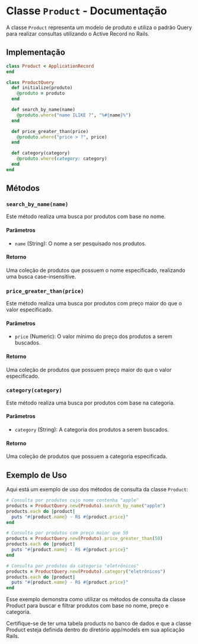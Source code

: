 # Classe `Product` - Documentação

A classe `Product` representa um modelo de produto e utiliza o padrão Query para realizar consultas utilizando o Active Record no Rails.

## Implementação

```ruby
class Product < ApplicationRecord
end

class ProductQuery
  def initialize(produto)
    @produto = produto
  end

  def search_by_name(name)
    @produto.where("name ILIKE ?", "%#{name}%")
  end

  def price_greater_than(price)
    @produto.where("price > ?", price)
  end

  def category(category)
    @produto.where(category: category)
  end
end

```

## Métodos

### `search_by_name(name)`

Este método realiza uma busca por produtos com base no nome.

#### Parâmetros

- `name` (String): O nome a ser pesquisado nos produtos.

#### Retorno

Uma coleção de produtos que possuem o nome especificado, realizando uma busca case-insensitive.

### `price_greater_than(price)`

Este método realiza uma busca por produtos com preço maior do que o valor especificado.

#### Parâmetros

- `price` (Numeric): O valor mínimo do preço dos produtos a serem buscados.

#### Retorno

Uma coleção de produtos que possuem preço maior do que o valor especificado.

### `category(category)`

Este método realiza uma busca por produtos com base na categoria.

#### Parâmetros

- `category` (String): A categoria dos produtos a serem buscados.

#### Retorno

Uma coleção de produtos que possuem a categoria especificada.

## Exemplo de Uso

Aqui está um exemplo de uso dos métodos de consulta da classe `Product`:

```ruby
# Consulta por produtos cujo nome contenha "apple"
products = ProductQuery.new(Produto).search_by_name("apple")
products.each do |product|
  puts "#{product.name} - R$ #{product.price}"
end

# Consulta por produtos com preço maior que 50
products = ProductQuery.new(Produto).price_greater_than(50)
products.each do |product|
  puts "#{product.name} - R$ #{product.price}"
end

# Consulta por produtos da categoria "eletrônicos"
products = ProductQuery.new(Produto).category("eletrônicos")
products.each do |product|
  puts "#{product.name} - R$ #{product.price}"
end
```

Esse exemplo demonstra como utilizar os métodos de consulta da classe Product para buscar e filtrar produtos com base no nome, preço e categoria.

Certifique-se de ter uma tabela products no banco de dados e que a classe Product esteja definida dentro do diretório app/models em sua aplicação Rails.